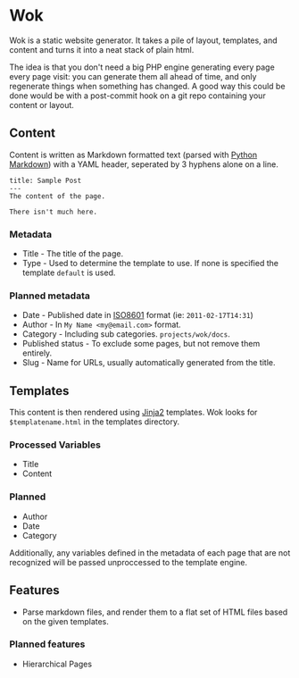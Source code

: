 Wok
===
Wok is a static website generator. It takes a pile of layout, templates, and content and turns it into a neat stack of plain html.

The idea is that you don't need a big PHP engine generating every page every page visit: you can generate them all ahead of time, and only regenerate things when something has changed. A good way this could be done would be with a post-commit hook on a git repo containing your content or layout.

Content
-------
Content is written as Markdown formatted text (parsed with [Python Markdown][mkd]) with a YAML header, seperated by 3 hyphens alone on a line.

    title: Sample Post
    ---
    The content of the page.

    There isn't much here.

### Metadata
 -  Title - The title of the page.
 -  Type - Used to determine the template to use. If none is specified the template `default` is used.

### Planned metadata
 -  Date - Published date in [ISO8601][8601] format (ie: `2011-02-17T14:31`)
 -  Author - In `My Name <my@email.com>` format.
 -  Category - Including sub categories. `projects/wok/docs`.
 -  Published status - To exclude some pages, but not remove them entirely.
 -  Slug - Name for URLs, usually automatically generated from the title.

[mkd]: http://www.freewisdom.org/projects/python-markdown/
[8601]: http://en.wikipedia.org/wiki/ISO_8601

Templates
---------
This content is then rendered using [Jinja2][jinja] templates. Wok looks for `$templatename.html` in the templates directory.

### Processed Variables
 -  Title
 -  Content

### Planned
 -  Author
 -  Date
 -  Category

Additionally, any variables defined in the metadata of each page that are not recognized will be passed unproccessed to the template engine.

[jinja]: http://jinja.pocoo.org/

Features
--------
 -  Parse markdown files, and render them to a flat set of HTML files based on the given templates.

### Planned features
 -  Hierarchical Pages
